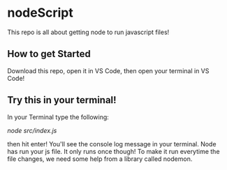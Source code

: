 # nodeScript

This repo is all about getting node to run javascript files!

## How to get Started
Download this repo, open it in VS Code, then open your terminal in VS Code!

## Try this in your terminal!
In your Terminal type the following:

_node src/index.js_ 

then hit enter!  You'll see the console log message in your terminal.  Node has run your js file.  It only runs once though!  To make it run everytime the file changes, we need some help from a library called nodemon.

